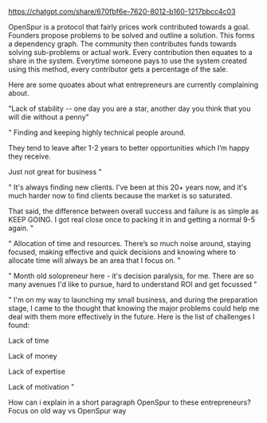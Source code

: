 https://chatgpt.com/share/670fbf6e-7620-8012-b160-1217bbcc4c03

OpenSpur is a protocol that fairly prices work contributed towards a goal. Founders propose problems to be solved and outline a solution. This forms a dependency graph.
The community then contributes funds towards solving sub-problems or actual work.
Every contribution then equates to a share in the system. Everytime someone pays to use the system created using this method, every contributor gets a percentage of the sale.

Here are some quoates about what entrepreneurs are currently complaining about.

"Lack of stability -- one day you are a star, another day you think that you will die without a penny"

"
Finding and keeping highly technical people around.

They tend to leave after 1-2 years to better opportunities which I’m happy they receive.

Just not great for business
"

"
It's always finding new clients. I've been at this 20+ years now, and it's much harder now to find clients because the market is so saturated.

That said, the difference between overall success and failure is as simple as KEEP GOING. I got real close once to packing it in and getting a normal 9-5 again.
"

"
Allocation of time and resources. There’s so much noise around, staying focused, making effective and quick decisions and knowing where to allocate time will always be an area that I focus on.
"

"
Month old solopreneur here - it's decision paralysis, for me. There are so many avenues I'd like to pursue, hard to understand ROI and get focussed
"

"
I'm on my way to launching my small business, and during the preparation stage, I came to the thought that knowing the major problems could help me deal with them more effectively in the future.
Here is the list of challenges I found:

Lack of time

Lack of money

Lack of expertise

Lack of motivation
"

How can i explain in a short paragraph OpenSpur to these entrepreneurs? Focus on old way vs OpenSpur way